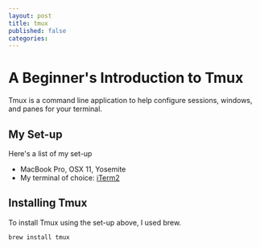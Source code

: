 ```yaml
---
layout: post
title: tmux
published: false
categories:
---
```


# A Beginner's Introduction to Tmux

Tmux is a command line application to help configure sessions, windows, and panes for your terminal.

## My Set-up

Here's a list of my set-up

* MacBook Pro, OSX 11, Yosemite
* My terminal of choice: [iTerm2](https://www.iterm2.com/)

## Installing Tmux

To install Tmux using the set-up above, I used brew.

```bash
brew install tmux
```
